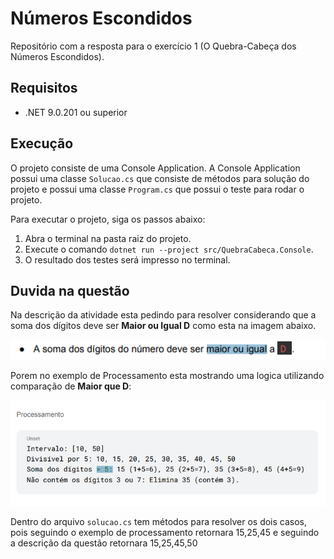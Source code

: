 # Números Escondidos

Repositório com a resposta para o exercício 1 (O Quebra-Cabeça dos Números Escondidos).

## Requisitos

- .NET 9.0.201 ou superior

## Execução

O projeto consiste de uma Console Application.
A Console Application possui uma classe `Solucao.cs` que consiste de métodos para solução do projeto e possui uma classe `Program.cs` que possui o teste para rodar o projeto.

Para executar o projeto, siga os passos abaixo:

1. Abra o terminal na pasta raiz do projeto.
2. Execute o comando `dotnet run --project src/QuebraCabeca.Console`.
3. O resultado dos testes será impresso no terminal.

## Duvida na questão

Na descrição da atividade esta pedindo para resolver considerando que a soma dos dígitos deve ser **Maior ou Igual D** como esta na imagem abaixo.

![alt text](images/print-descricao-questao.png)

Porem no exemplo de Processamento esta mostrando uma logica utilizando comparação de **Maior que D**:

![alt text](images/print-processamento.png)

Dentro do arquivo `solucao.cs` tem métodos para resolver os dois casos, pois seguindo o exemplo de processamento retornara 15,25,45 e seguindo a descrição da questão retornara 15,25,45,50
